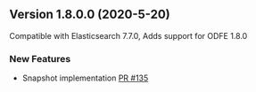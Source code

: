 
## Version 1.8.0.0 (2020-5-20)

Compatible with Elasticsearch 7.7.0, Adds support for ODFE 1.8.0

### New Features
* Snapshot implementation [PR #135](https://github.com/opendistro-for-elasticsearch/index-management/pull/135)

